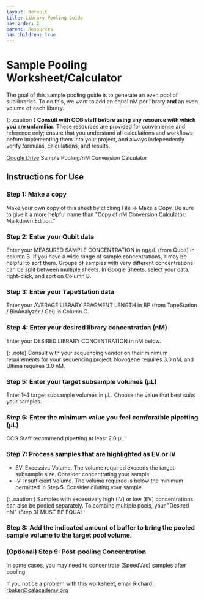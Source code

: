 ```yaml
---
layout: default
title: Library Pooling Guide
nav_order: 2
parent: Resources
has_children: true
---
```

# Sample Pooling Worksheet/Calculator
The goal of this sample pooling guide is to generate an even pool of sublibraries. To do this, we want to add an equal nM per library **and** an even volume of each library. 

{: .caution }
**Consult with CCG staff before using any resource with which you are unfamiliar.** These resources are provided for convenience and reference only; ensure that you understand all calculations and workflows before implementing them into your project, and always independently verify formulas, calculations, and results.

[Google Drive](https://docs.google.com/spreadsheets/d/1VeYFH3QpSOnLJZie2X68Q5Kkp6U9IDx4WxGPNYPbhWA/edit?usp=sharing) Sample Pooling/nM Conversion Calculator

## Instructions for Use

### Step 1: Make a copy
Make your own copy of this sheet by clicking File → Make a Copy.
Be sure to give it a more helpful name than "Copy of nM Conversion Calculator: Markdown Edition."

### Step 2: Enter your Qubit data
Enter your MEASURED SAMPLE CONCENTRATION in ng/μL (from Qubit) in column B.
If you have a wide range of sample concentrations, it may be helpful to sort them.
Groups of samples with very different concentrations can be split between multiple sheets.
In Google Sheets, select your data, right-click, and sort on Column B.

### Step 3: Enter your TapeStation data
Enter your AVERAGE LIBRARY FRAGMENT LENGTH in BP (from TapeStation / BioAnalyzer / Gel) in Column C.

### Step 4: Enter your desired library concentration (nM)
Enter your DESIRED LIBRARY CONCENTRATION in nM below.

{: .note}
Consult with your sequencing vendor on their minimum requirements for your sequencing project. Novogene requires 3.0 nM, and Ultima requires 3.0 nM.

### Step 5: Enter your target subsample volumes (μL)
Enter 1–4 target subsample volumes in μL. Choose the value that best suits your samples.

### Step 6: Enter the minimum value you feel comforatble pipetting (μL)
CCG Staff recommend pipetting at least 2.0 μL.

### Step 7: Process samples that are highlighted as EV or IV
- EV: Excessive Volume. The volume required exceeds the target subsample size. Consider concentrating your sample.
- IV: Insufficient Volume. The volume required is below the minimum permitted in Step 5. Consider diluting your sample.

{: .caution }
Samples with excessively high (IV) or low (EV) concentrations can also be pooled separately.
To combine multiple pools, your "Desired nM" (Step 3) MUST BE EQUAL!

### Step 8: Add the indicated amount of buffer to bring the pooled sample volume to the target pool volume.

### (Optional) Step 9: Post-pooling Concentration
In some cases, you may need to concentrate (SpeedVac) samples after pooling.


If you notice a problem with this worksheet, email Richard: rbaker@calacademy.org
